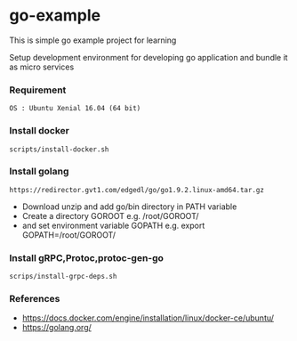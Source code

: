 # go-example

This is simple go example project for learning

Setup development environment for developing go application and bundle it as micro services

### Requirement
    OS : Ubuntu Xenial 16.04 (64 bit)

### Install docker
    scripts/install-docker.sh
    
### Install golang
    https://redirector.gvt1.com/edgedl/go/go1.9.2.linux-amd64.tar.gz
   - Download unzip and add go/bin directory in PATH variable
   - Create a directory GOROOT e.g. /root/GOROOT/ 
   - and set environment variable GOPATH e.g. export GOPATH=/root/GOROOT/

### Install gRPC,Protoc,protoc-gen-go
    
	scrips/install-grpc-deps.sh
	 
### References
   - https://docs.docker.com/engine/installation/linux/docker-ce/ubuntu/
   - https://golang.org/
